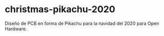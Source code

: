 # christmas-pikachu-2020
Diseño de PCB en forma de Pikachu para la navidad del 2020 para Open Hardware.
